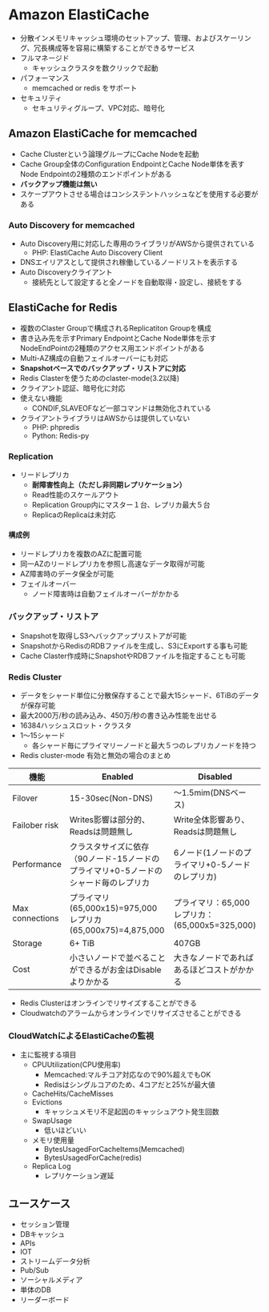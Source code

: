 # Amazon ElastiCache
- 分散インメモリキャッシュ環境のセットアップ、管理、およびスケーリング、冗長構成等を容易に構築することができるサービス
- フルマネージド
  - キャッシュクラスタを数クリックで起動
- パフォーマンス
  - memcached or redis をサポート
- セキュリティ
  - セキュリティグループ、VPC対応、暗号化

## Amazon ElastiCache for memcached
- Cache Clusterという論理グループにCache Nodeを起動
- Cache Group全体のConfiguration EndpointとCache Node単体を表すNode Endpointの2種類のエンドポイントがある
- **バックアップ機能は無い**
- スケープアウトさせる場合はコンシステントハッシュなどを使用する必要がある
### Auto Discovery for memcached
- Auto Discovery用に対応した専用のライブラリがAWSから提供されている
  - PHP: ElastiCache Auto Discovery Client
- DNSエイリアスとして提供され稼働しているノードリストを表示する
- Auto Discoveryクライアント
  - 接続先として設定すると全ノードを自動取得・設定し、接続をする

## ElastiCache for Redis
- 複数のClaster Groupで構成されるReplicatiton Groupを構成
- 書き込み先を示すPrimary EndpointとCache Node単体を示すNodeEndPointの2種類のアクセス用エンドポイントがある
- Multi-AZ構成の自動フェイルオーバーにも対応
- **Snapshotベースでのバックアップ・リストアに対応**
- Redis Clasterを使うためのclaster-mode(3.2以降)
- クライアント認証、暗号化に対応
- 使えない機能
  - CONDIF,SLAVEOFなど一部コマンドは無効化されている
- クライアントライブラリはAWSからは提供していない
  - PHP: phpredis
  - Python: Redis-py
### Replication
- リードレプリカ
  - **耐障害性向上（ただし非同期レプリケーション）**
  - Read性能のスケールアウト
  - Replication Group内にマスター１台、レプリカ最大５台
  - ReplicaのReplicaは未対応
#### 構成例
- リードレプリカを複数のAZに配置可能
- 同一AZのリードレプリカを参照し高速なデータ取得が可能
- AZ障害時のデータ保全が可能
- フェイルオーバー
  - ノード障害時は自動フェイルオーバーがかかる
### バックアップ・リストア
- Snapshotを取得しS3へバックアップリストアが可能
- SnapshotからRedisのRDBファイルを生成し、S3にExportする事も可能
- Cache Claster作成時にSnapshotやRDBファイルを指定することも可能

### Redis Cluster
- データをシャード単位に分散保存することで最大15シャード、6TiBのデータが保存可能
- 最大2000万/秒の読み込み、450万/秒の書き込み性能を出せる
- 16384ハッシュスロット・クラスタ
- 1〜15シャード
  - 各シャード毎にプライマリーノードと最大５つのレプリカノードを持つ
- Redis cluster-mode 有効と無効の場合のまとめ
  
|機能|Enabled|Disabled|
|---|---|---|
|Filover|15-30sec(Non-DNS)|〜1.5mim(DNSベース)
|Failober risk|Writes影響は部分的、Readsは問題無し|Write全体影響あり、Readsは問題無し
|Performance|クラスタサイズに依存（90ノード-15ノードのプライマリ+0-5ノードのシャード毎のレプリカ|6ノード(1ノードのプライマリ+0-5ノードのレプリカ)
|Max connections|プライマリ(65,000x15)=975,000 レプリカ(65,000x75)=4,875,000|プライマリ：65,000 レプリカ：(65,000x5=325,000)
|Storage|6+ TiB|407GB
|Cost|小さいノードで並べることができるがお金はDisableよりかかる|大きなノードであればあるほどコストがかかる

- Redis Clusterはオンラインでリサイズすることができる
- Cloudwatchのアラームからオンラインでリサイズさせることができる
  
### CloudWatchによるElastiCacheの監視
- 主に監視する項目
  - CPUUtilization(CPU使用率)
    - Memcached:マルチコア対応なので90%超えでもOK
    - Redisはシングルコアのため、4コアだと25%が最大値
  - CacheHits/CacheMisses
  - Evictions
    - キャッシュメモリ不足起因のキャッシュアウト発生回数
  - SwapUsage
    - 低いほどいい
  - メモリ使用量
    - BytesUsagedForCacheItems(Memcached)
    - BytesUsagedForCache(redis)
  - Replica Log
    - レプリケーション遅延


## ユースケース
- セッション管理
- DBキャッシュ
- APIs
- IOT
- ストリームデータ分析
- Pub/Sub
- ソーシャルメディア
- 単体のDB
- リーダーボード